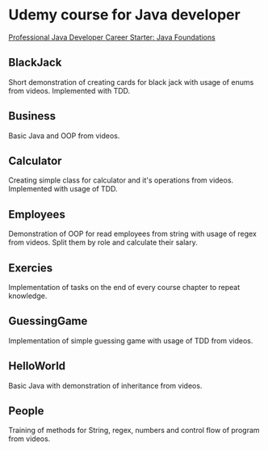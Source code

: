 # Udemy course for Java developer
[Professional Java Developer Career Starter: Java Foundations](https://www.udemy.com/course/neutrino-java-foundations/)
## BlackJack
Short demonstration of creating cards for black jack with usage of enums from videos. Implemented with TDD.
## Business
Basic Java and OOP from videos.
## Calculator
Creating simple class for calculator and it's operations from videos. Implemented with usage of TDD.
## Employees
Demonstration of OOP for read employees from string with usage of regex from videos. Split them by role and calculate their salary.
## Exercies
Implementation of tasks on the end of every course chapter to repeat knowledge.
## GuessingGame
Implementation of simple guessing game with usage of TDD from videos.
## HelloWorld
Basic Java with demonstration of inheritance from videos.
## People
Training of methods for String, regex, numbers and control flow of program from videos.
